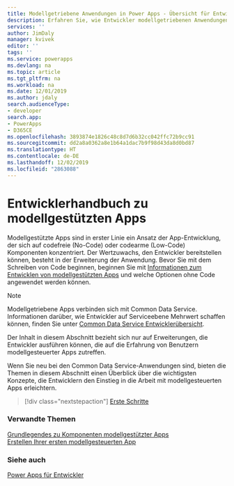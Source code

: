 ```yaml
---
title: Modellgetriebene Anwendungen in Power Apps - Übersicht für Entwickler | Microsoft Docs
description: Erfahren Sie, wie Entwickler modellgetriebenen Anwendungen einen Mehrwert verleihen können; Tutorial; Einführung für Model-Apps-Entwickler in Power Apps.
services: ''
author: JimDaly
manager: kvivek
editor: ''
tags: ''
ms.service: powerapps
ms.devlang: na
ms.topic: article
ms.tgt_pltfrm: na
ms.workload: na
ms.date: 12/01/2019
ms.author: jdaly
search.audienceType:
- developer
search.app:
- PowerApps
- D365CE
ms.openlocfilehash: 3893874e1826c48c8d7d6b32cc042ffc72b9cc91
ms.sourcegitcommit: dd2a8a0362a8e1b64a1dac7b9f98d43da8d0bd87
ms.translationtype: HT
ms.contentlocale: de-DE
ms.lasthandoff: 12/02/2019
ms.locfileid: "2863088"
---
```

# <a name="model-driven-apps-developer-guide"></a>Entwicklerhandbuch zu modellgestützten Apps

Modellgestützte Apps sind in erster Linie ein Ansatz der App-Entwicklung, der sich auf codefreie (No-Code) oder codearme (Low-Code) Komponenten konzentriert. Der Wertzuwachs, den Entwickler bereitstellen können, besteht in der Erweiterung der Anwendung. Bevor Sie mit dem Schreiben von Code beginnen, beginnen Sie mit [Informationen zum Entwicklen von modellgestützten Apps](/powerapps/maker/model-driven-apps/model-driven-app-components) und welche Optionen ohne Code angewendet werden können.

> [!NOTE]
> Modellgetriebene Apps verbinden sich mit Common Data Service. Informationen darüber, wie Entwickler auf Serviceebene Mehrwert schaffen können, finden Sie unter [Common Data Service Entwicklerübersicht](../common-data-service/overview.md).
>
> Der Inhalt in diesem Abschnitt bezieht sich nur auf Erweiterungen, die Entwickler ausführen können, die auf die Erfahrung von Benutzern modellgesteuerter Apps zutreffen. 

Wenn Sie neu bei den Common Data Service-Anwendungen sind, bieten die Themen in diesem Abschnitt einen Überblick über die wichtigsten Konzepte, die Entwicklern den Einstieg in die Arbeit mit modellgesteuerten Apps erleichtern. 

> [!div class="nextstepaction"]
> [Erste Schritte](supported-customizations.md)

### <a name="related-topics"></a>Verwandte Themen

[Grundlegendes zu Komponenten modellgestützter Apps](/powerapps/maker/model-driven-apps/model-driven-app-components)<br/>
[Erstellen Ihrer ersten modellgesteuerten App](/powerapps/maker/model-driven-apps/build-first-model-driven-app)

### <a name="see-also"></a>Siehe auch

[Power Apps für Entwickler](/powerapps/#pivot=home&panel=developer)
